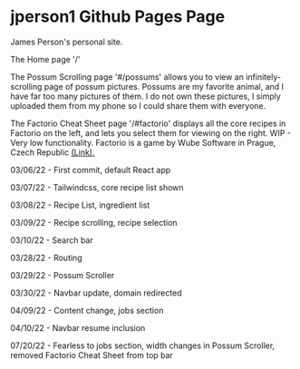 # jperson1 Github Pages Page

James Person's personal site.

The Home page '/'

The Possum Scrolling page '#/possums' allows you to view an infinitely-scrolling page of possum pictures. Possums are my favorite animal, and I have far too many pictures of them. I do not own these pictures, I simply uploaded them from my phone so I could share them with everyone.

The Factorio Cheat Sheet page '/#factorio' displays all the core recipes in Factorio on the left, and lets you select them for viewing on the right. WIP - Very low functionality. Factorio is a game by Wube Software in Prague, Czech Republic [(Link).](https://www.factorio.com/game/about)

03/06/22 - First commit, default React app

03/07/22 - Tailwindcss, core recipe list shown

03/08/22 - Recipe List, ingredient list

03/09/22 - Recipe scrolling, recipe selection

03/10/22 - Search bar

03/28/22 - Routing

03/29/22 - Possum Scroller

03/30/22 - Navbar update, domain redirected

04/09/22 - Content change, jobs section

04/10/22 - Navbar resume inclusion

07/20/22 - Fearless to jobs section, width changes in Possum Scroller, removed Factorio Cheat Sheet from top bar
